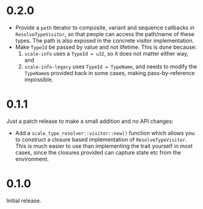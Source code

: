 # 0.2.0

- Provide a `path` iterator to composite, variant and sequence callbacks in `ResolveTypeVisitor`, so that people can access the path/name of these types. The path is also exposed in the concrete visitor implementation.
- Make `TypeId` be passed by value and not lifetime. This is done because:
  1. `scale-info` uses a `TypeId = u32`, so it does not matter either way, and
  2. `scale-info-legacy` uses `TypeId = TypeName`, and needs to modify the `TypeName`s provided back in some cases, making pass-by-reference impossible.

# 0.1.1

Just a patch release to make a small addition and no API changes:

- Add a `scale_type_resolver::visitor::new()` function which allows you to construct a closure based implementation of `ResolveTypeVisitor`. This is much easier to use than implementing the trait yourself in most cases, since the closures provided can capture state etc from the environment.

# 0.1.0

Initial release.